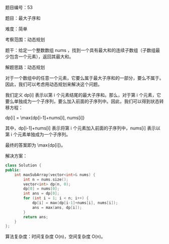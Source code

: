 题目编号：53

题目：最大子序和

难度：简单

考察范围：动态规划

题干：给定一个整数数组 nums ，找到一个具有最大和的连续子数组（子数组最少包含一个元素），返回其最大和。

解题思路：动态规划

对于一个数组中的任意一个元素，它要么属于最大子序和的一部分，要么不属于。因此，我们可以考虑用动态规划来解决这个问题。

我们定义 dp[i] 表示以第 i 个元素结尾的最大子序和。那么，对于第 i 个元素，它要么单独成为一个子序列，要么加入前面的子序列中。因此，我们可以得到状态转移方程：

dp[i] = \max\{dp[i-1]+nums[i], nums[i]\}

其中，dp[i-1]+nums[i] 表示将第 i 个元素加入前面的子序列中，nums[i] 表示以第 i 个元素单独成为一个子序列。

最终的答案即为 \max\{dp[i]\}。

解决方案：

```cpp
class Solution {
public:
    int maxSubArray(vector<int>& nums) {
        int n = nums.size();
        vector<int> dp(n, 0);
        dp[0] = nums[0];
        int ans = dp[0];
        for (int i = 1; i < n; i++) {
            dp[i] = max(dp[i-1]+nums[i], nums[i]);
            ans = max(ans, dp[i]);
        }
        return ans;
    }
};
```

算法复杂度：时间复杂度 O(n)，空间复杂度 O(n)。